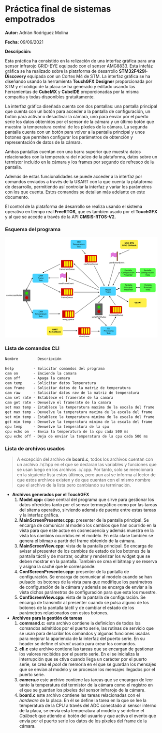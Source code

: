 # Práctica final de sistemas empotrados

**Autor:** Adrián Rodríguez Molina

**Fecha:** 09/06/2021

**Descripción:**

Esta práctica ha consistido en la relización de una interfaz gráfica para una sensor infrarojo GRID-EYE equipado con el sensor AMG8833. 
Esta intefáz gráfica se ha realizado sobre la plataforma de desarrollo **STM32F429I-Discovery** equipada con un Cortex M4 de STM. La interfaz gráfica
se ha diseñando usando la herramienta **TouchGFX Designer** proporcionada por STM y el código de la placa se ha generado y editado usando las herramientas
de **CubeMX** y **CubeIDE** proporcionadas por la misma compañía y todas disponibles gratuitamente.

La interfaz gráfica diseñada cuenta con dos pantallas: una pantalla principal que cuenta con un botón para acceder a la pantalla de configuración, un botón
para activar o desactivar la cámara, uno para envíar por el puerto serie los datos obtenidos por el sensor de la cámara y un último botón que muestra la temperatura 
central de los píxeles de la cámara. La segunda pantalla cuenta con un botón para volver a la pantalla principal y unos botones que permiten configurar 
los parámetros de obtención y representación de datos de la cámara.

Ambas pantallas cuentan con una barra superior que muestra datos relacionados con la temperatura del núcleo de la plataforma, datos sobre un termistor incluido en
la cámara y los frames por segundo de refresco de la pantalla.

Además de estas funcionalidades se puede acceder a la interfaz por comandos enviados a través de la USART con la que cuenta la plataforma de desarrollo, permitiendo
así controlar la interfaz y variar los parámetros con los que cuenta. Estos comandos se detallan más adelante en este documento.

El control de la plataforma de desarrollo se realiza usando el sistema operativo en tiempo real **FreeRTOS**, que es tambien usado por el **TouchGFX** y al que se
accede a través de la API **CMSIS-RTOS-V2**.
### Esquema del programa
![Esquema del programa](/img/esquema.png)
### Lista de comandos CLI
```
Nombre         Descripción

help         - Solicitar comandos del programa
cam on       - Enciende la camara
cam off      - Apaga la camara
cam temp     - Solicitar datos Temperatura
cam frame    - Solicitar datos de la matriz de temperatura
cam raw      - Solicitar datos raw de la matriz de temperatura
cam set rate - Establece el framerate de la camara
cam get rate - Devuelve el framerate de la camara
set max temp - Establece la temperatura maxima de la escala del frame
get max temp - Devuelve la temperatura maxima de la escala del frame
set min temp - Establece la temperatura minima de la escala del frame
get min temp - Devuelve la temperatura minima de la escala del frame
cpu temp     - Devuelve la temperatura de la cpu
cpu echo on  - Envia la temperatura de la cpu cada 500 ms
cpu echo off - Deja de enviar la temperatura de la cpu cada 500 ms

```
### Lista de archivos usados

> A excepción del archivo de **board.c**, todos los archivos cuentan con un archivo .h/.hpp en el que se declaran las variables y funciones que se usan
> luego en los archivos .c/.cpp. Por tanto, solo se mencionará en la siguiente lista estos últimos, pero aun así se informa al lector de que estos archivos
> existen y de que cuentan con el mismo nombre que el archivo de la lista pero cambiando su terminación.

+ **Archivos generados por el TouchGFX**
  1. **Model.cpp:** clase central del programa que sirve para gestionar los datos ofrecidos tanto por el sensor termográfico como por las tareas del sitema operativo, sirviendo además de puente entre estas tareas y la interfaz gráfica.
  2. **MainScreenPresenter.cpp:** presenter de la pantalla principal. Se encarga de comunicar al modelo los cambios que han ocurrido en la vista para que este actue en cosnecuencia y además muestra en la vista los cambios ocurridos en el modelo. En esta clase también se genera el bitmap a partir del frame obtenido de la cámara.
  3. **MainScreenView.cpp:** vista de la pantalla principal. Se encarga de avisar al presenter de los cambios de estado de los botones de la pantalla táctil y de mostrar, ocultar y renderizar los widget que se deben mostrar en la pantalla. También se crea el bitmap y se reserva y asigna la caché que le corresponde.
  4. **ConfScreenPresenter.cpp:** presenter de la pantalla de configuración. Se encarga de comunicar al modelo cuando se han pulsado los botones de la vista para que modifique los parámetros de configuración de la cámara y además se encarga de enviar a la vista dichos parámetros de configuración para que esta los muestre.
  5. **ConfScreenView.cpp:** vista de la pantalla de configuración. Se encarga de transmitir al presenter cuando se pulsa alguno de los botones de la pantalla táctil y de cambiar el estado de los parámetros relacionados con estos botones.
+ **Archivos para la gestión de tareas**
  1. **command.c:** este archivo contiene la definicíon de todos los comandos admitidos por el puerto serie, las rutinas de servicio que se usan para describir los comandos y algunas funciones usadas para mejorar la apariencia de la interfaz del puerto serie. En su header se define el *struct* usado para crear los comandos.
  2. **cli.c** este archivo contiene las tareas que se encargan de gestionar los valores recibidos por el puerto serie. En el se inicializa la interrupción que se ctiva cuando llega un carácter por el puerto serie, se crea el *pool* de memoria en el que se guardan los mensajes que se envían al modelo y se procesan los mensajes llegados por el puerto serie.
  3. **camera.c** este archivo contiene las tareas que se encargan de leer tanto la temperatura del termistor de la cámara como el registro en el que se guardan los píxeles del sensor infrarojo de la cámara.
  4. **board.c** este archivo contiene las tareas relacionadas con el *hardware* de la placa. En él se define la tarea en la que se lee la temperatura de la CPU a través del ADC conectado al sensor interno de la placa, se envía esta temperatura al modelo y se define el *Callback* que atiende al botón del usuario y que activa el evento que envía por el puerto serie los datos de los píxeles del frame de la cámara.
